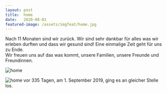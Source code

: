 ```yaml
---
layout: post
title:  home
date:   2020-08-01
featured-image: /assets/imgfeat/home.jpg
---
```


Nach 11 Monaten sind wir zurück.
Wir sind sehr dankbar für alles was wir erleben durften und dass wir gesund sind!
Eine einmalige Zeit geht für uns zu Ende.  
Wir freuen uns auf das was kommt, unsere Familien, unsere Freunde und Freundinnen.

![home]({{site.baseurl}}/assets/img/36_home/home_20200802.jpg)

![home]({{site.baseurl}}/assets/img/36_home/home_20190901.jpg)
vor 335 Tagen, am 1. September 2019, ging es an gleicher Stelle los.

